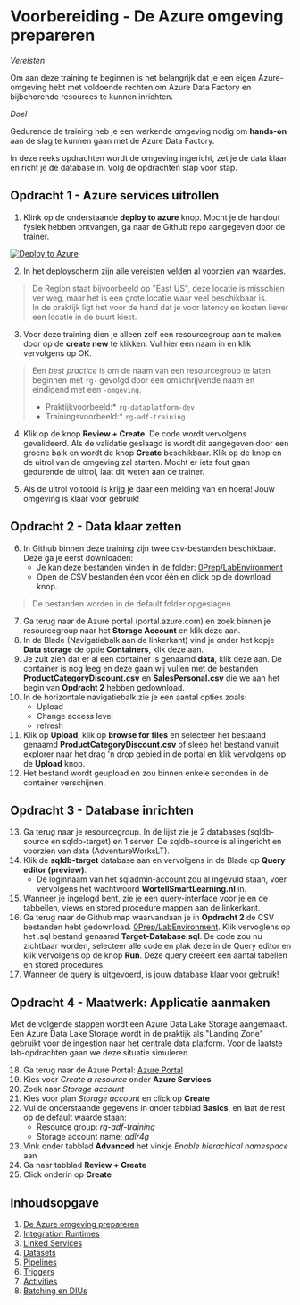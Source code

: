 # Voorbereiding - De Azure omgeving prepareren

*Vereisten*

Om aan deze training te beginnen is het belangrijk dat je een eigen Azure-omgeving hebt met voldoende rechten om Azure Data Factory en bijbehorende resources te kunnen inrichten.

*Doel*

Gedurende de training heb je een werkende omgeving nodig om **hands-on** aan de slag te kunnen gaan met de Azure Data Factory.

In deze reeks opdrachten wordt de omgeving ingericht, zet je de data klaar en richt je de database in. Volg de opdrachten stap voor stap.

## Opdracht 1 - Azure services uitrollen

1. Klink op de onderstaande **deploy to azure** knop. Mocht je de handout fysiek hebben ontvangen, ga naar de Github repo aangegeven door de trainer.

[![Deploy to Azure](https://aka.ms/deploytoazurebutton)](https://portal.azure.com/#create/Microsoft.Template/uri/https%3A%2F%2Fraw.githubusercontent.com%2Fwortell-smart-learning%2FADF-Training-light%2Fmain%2F0Prep%2FLabEnvironment%2Fazuredeploy.json)

2. In het deployscherm zijn alle vereisten velden al voorzien van waardes.  

> De Region staat bijvoorbeeld op "East US", deze locatie is misschien ver weg, maar het is een grote locatie waar veel beschikbaar is.  
> In de praktijk ligt het voor de hand dat je voor latency en kosten liever een locatie in de buurt kiest.
  
3. Voor deze training dien je alleen zelf een resourcegroup aan te maken door op de **create new** te klikken. Vul hier een naam in en klik vervolgens op OK. 

> Een *best practice* is om de naam van een resourcegroup te laten beginnen met `rg-` gevolgd door een omschrijvende naam en eindigend met een `-omgeving`. 
>
> * Praktijkvoorbeeld:* `rg-dataplatform-dev`
> * Trainingsvoorbeeld:* `rg-adf-training`
>

4. Klik op de knop **Review + Create**. De code wordt vervolgens gevalideerd. Als de validatie geslaagd is wordt dit aangegeven door een groene balk en wordt de knop **Create**  beschikbaar. Klik op de knop en de uitrol van de omgeving zal starten. Mocht er iets fout gaan gedurende de uitrol, laat dit weten aan de trainer.

5. Als de uitrol voltooid is krijg je daar een melding van en hoera! Jouw omgeving is klaar voor gebruik! 

## Opdracht 2 - Data klaar zetten

6. In Github binnen deze training zijn twee csv-bestanden beschikbaar. Deze ga je eerst downloaden:
   * Je kan deze bestanden vinden in de folder: [0Prep/LabEnvironment](../0Prep/LabEnvironment)
   * Open de CSV bestanden één voor één en click op de download knop.
  
> De bestanden worden in de default folder opgeslagen.
 
7. Ga terug naar de Azure portal (portal.azure.com) en zoek binnen je resourcegroup naar het **Storage Account** en klik deze aan.
7. In de Blade (Navigatiebalk aan de linkerkant) vind je onder het kopje **Data storage** de optie **Containers**, klik deze aan.
7. Je zult zien dat er al een container is genaamd **data**, klik deze aan. De container is nog leeg en deze gaan wij vullen met de bestanden **ProductCategoryDiscount.csv** en **SalesPersonal.csv** die we aan het begin van **Opdracht 2** hebben gedownload.
7. In de horizontale navigatiebalk zie je een aantal opties zoals:
    * Upload
    * Change access level
    * refresh
7. Klik op **Upload**, klik op **browse for files** en selecteer het bestaand genaamd **ProductCategoryDiscount.csv** of sleep het bestand vanuit explorer naar het drag 'n drop gebied in de portal en klik vervolgens op de **Upload** knop.
7. Het bestand wordt geupload en zou binnen enkele seconden in de container verschijnen.


## Opdracht 3 - Database inrichten

13. Ga terug naar je resourcegroup. In de lijst zie je 2 databases (sqldb-source en sqldb-target) en 1 server. De sqldb-source is al ingericht en voorzien van data (AdventureWorksLT).
13. Klik de **sqldb-target** database aan en vervolgens in de Blade op **Query editor (preview)**.
    * De loginnaam van het sqladmin-account zou al ingevuld staan, voer vervolgens het wachtwoord **WortellSmartLearning.nl** in.
13. Wanneer je ingelogd bent, zie je een query-interface voor je en de tabbellen, views en stored procedure mappen aan de linkerkant.
13. Ga terug naar de Github map waarvandaan je in **Opdracht 2** de CSV bestanden hebt gedownload. [0Prep/LabEnvironment](../0Prep/LabEnvironment). Klik vervoglens op het .sql bestand genaamd **Target-Database.sql**. De code zou nu zichtbaar worden, selecteer alle code en plak deze in de Query editor en klik vervolgens op de knop **Run**. Deze query creëert een aantal tabellen en stored procedures.
13. Wanneer de query is uitgevoerd, is jouw database klaar voor gebruik!

## Opdracht 4 - Maatwerk: Applicatie aanmaken

Met de volgende stappen wordt een Azure Data Lake Storage aangemaakt.
Een Azure Data Lake Storage wordt in de praktijk als "Landing Zone" gebruikt voor de ingestion naar het centrale data platform.
Voor de laatste lab-opdrachten gaan we deze situatie simuleren.

18. Ga terug naar de Azure Portal: [Azure Portal](https://portal.azure.com/#home)
19. Kies voor *Create a resource* onder **Azure Services**
20. Zoek naar *Storage account*
21. Kies voor plan *Storage account* en click op **Create**
22. Vul de onderstaande gegevens in onder tabblad **Basics**, en laat de rest op de default waarde staan:
    * Resource group: *rg-adf-training*
    * Storage account name: *adlr4g*
23. Vink onder tabblad **Advanced** het vinkje *Enable hierachical namespace* aan
24. Ga naar tabblad **Review + Create**
25. Click onderin op **Create**

## Inhoudsopgave

1. [De Azure omgeving prepareren](../0Prep/LabVoorbereiding0.md)
2. [Integration Runtimes](../Lab1/LabInstructions1.md)
3. [Linked Services](../Lab2/LabInstructions2.md)
4. [Datasets](../Lab3/LabInstructions3.md)
5. [Pipelines](../Lab4/LabInstructions4.md)
6. [Triggers](../Lab5/LabInstructions5.md)
8. [Activities](../Lab6/LabInstructions6.md)
9. [Batching en DIUs](../Lab7/LabInstructions7.md)
